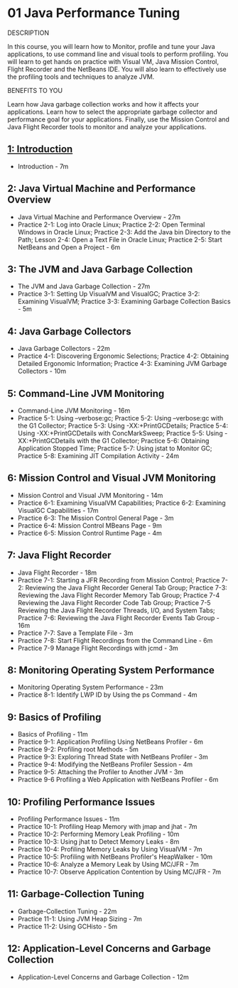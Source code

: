 # 01 Java Performance Tuning

DESCRIPTION

In this course, you will learn how to Monitor, profile and tune your Java applications, to use command line and visual tools to perform profiling.  You will learn to get hands on practice with Visual VM, Java Mission Control, Flight Recorder and the NetBeans IDE. You will also learn to effectively use the profiling tools and techniques to analyze JVM. 

BENEFITS TO YOU

Learn how Java garbage collection works and how it affects your applications. Learn how to select the appropriate garbage collector and performance goal for your applications. Finally, use the Mission Control and Java Flight Recorder tools to monitor and analyze your applications.

## [1: Introduction](01-Java-Performance-Tuning/01-Introduction.md)

   * Introduction - 7m

## 2: Java Virtual Machine and Performance Overview

   * Java Virtual Machine and Performance Overview - 27m
   * Practice 2-1: Log into Oracle Linux; Practice 2-2: Open Terminal Windows in Oracle Linux; Practice 2-3: Add the Java bin Directory to the Path; Lesson 2-4: Open a Text File in Oracle Linux; Practice 2-5: Start NetBeans and Open a Project - 6m

## 3: The JVM and Java Garbage Collection

   * The JVM and Java Garbage Collection - 27m
   * Practice 3-1: Setting Up VisualVM and VisualGC; Practice 3-2: Examining VisualVM; Practice 3-3: Examining Garbage Collection Basics - 5m

## 4: Java Garbage Collectors

   * Java Garbage Collectors - 22m
   * Practice 4-1: Discovering Ergonomic Selections; Practice 4-2: Obtaining Detailed Ergonomic Information; Practice 4-3: Examining JVM Garbage Collectors - 10m

## 5: Command-Line JVM Monitoring

   * Command-Line JVM Monitoring - 16m
   * Practice 5-1: Using –verbose:gc; Practice 5-2: Using –verbose:gc with the G1 Collector; Practice 5-3: Using -XX:+PrintGCDetails; Practice 5-4: Using -XX:+PrintGCDetails with ConcMarkSweep; Practice 5-5: Using -XX:+PrintGCDetails with the G1 Collector; Practice 5-6: Obtaining Application Stopped Time; Practice 5-7: Using jstat to Monitor GC; Practice 5-8: Examining JIT Compilation Activity - 24m

## 6: Mission Control and Visual JVM Monitoring

   * Mission Control and Visual JVM Monitoring - 14m
   * Practice 6-1: Examining VisualVM Capabilities; Practice 6-2: Examining VisualGC Capabilities - 17m
   * Practice 6-3: The Mission Control General Page - 3m
   * Practice 6-4: Mission Control MBeans Page - 9m
   * Practice 6-5: Mission Control Runtime Page - 4m

## 7: Java Flight Recorder

   * Java Flight Recorder - 18m
   * Practice 7-1: Starting a JFR Recording from Mission Control; Practice 7-2: Reviewing the Java Flight Recorder General Tab Group; Practice 7-3: Reviewing the Java Flight Recorder Memory Tab Group; Practice 7-4 Reviewing the Java Flight Recorder Code Tab Group; Practice 7-5 Reviewing the Java Flight Recorder Threads, I/O, and System Tabs; Practice 7-6: Reviewing the Java Flight Recorder Events Tab Group - 16m
   * Practice 7-7: Save a Template File - 3m
   * Practice 7-8: Start Flight Recordings from the Command Line - 6m
   * Practice 7-9 Manage Flight Recordings with jcmd - 3m

## 8: Monitoring Operating System Performance

   * Monitoring Operating System Performance - 23m
   * Practice 8-1: Identify LWP ID by Using the ps Command - 4m

## 9: Basics of Profiling

   * Basics of Profiling - 11m
   * Practice 9-1: Application Profiling Using NetBeans Profiler - 6m
   * Practice 9-2: Profiling root Methods - 5m
   * Practice 9-3: Exploring Thread State with NetBeans Profiler - 3m
   * Practice 9-4: Modifying the NetBeans Profiler Session - 4m
   * Practice 9-5: Attaching the Profiler to Another JVM - 3m
   * Practice 9-6 Profiling a Web Application with NetBeans Profiler - 6m

## 10: Profiling Performance Issues

   * Profiling Performance Issues - 11m
   * Practice 10-1: Profiling Heap Memory with jmap and jhat - 7m
   * Practice 10-2: Performing Memory Leak Profiling - 10m
   * Practice 10-3: Using jhat to Detect Memory Leaks - 8m
   * Practice 10-4: Profiling Memory Leaks by Using VisualVM - 7m
   * Practice 10-5: Profiling with NetBeans Profiler's HeapWalker - 10m
   * Practice 10-6: Analyze a Memory Leak by Using MC/JFR - 7m
   * Practice 10-7: Observe Application Contention by Using MC/JFR - 7m

## 11: Garbage-Collection Tuning

   * Garbage-Collection Tuning - 22m
   * Practice 11-1: Using JVM Heap Sizing - 7m
   * Practice 11-2: Using GCHisto - 5m

## 12: Application-Level Concerns and Garbage Collection

   * Application-Level Concerns and Garbage Collection - 12m

